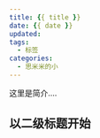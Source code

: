 ```yaml
---
title: {{ title }}
date: {{ date }}
updated:
tags:
  - 标签
categories:
  - 思米米的小
---
```


这里是简介....

<!-- more -->

## 以二级标题开始